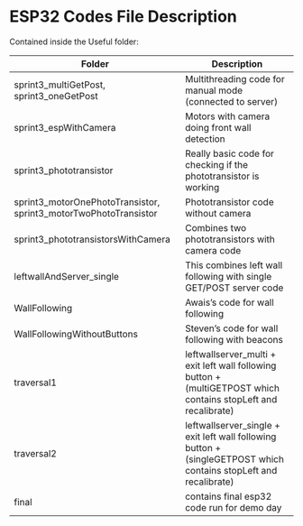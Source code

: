 # ESP32 Codes File Description
 
Contained inside the Useful folder:

 | Folder   | Description |
| ------------- | ------------- |
| sprint3_multiGetPost, sprint3_oneGetPost   | Multithreading code for manual mode (connected to server) |
| sprint3_espWithCamera | Motors with camera doing front wall detection |
| sprint3_phototransistor | Really basic code for checking if the phototransistor is working  |
| sprint3_motorOnePhotoTransistor, sprint3_motorTwoPhotoTransistor | Phototransistor code without camera  |
| sprint3_phototransistorsWithCamera | Combines two phototransistors with camera code  |
| leftwallAndServer_single | This combines left wall following with single GET/POST server code |
| WallFollowing | Awais’s code for wall following  |
| WallFollowingWithoutButtons| Steven’s code for wall following with beacons |
| traversal1 | leftwallserver_multi + exit left wall following button + (multiGETPOST which contains stopLeft and recalibrate)  |
| traversal2  | leftwallserver_single + exit left wall following button + (singleGETPOST which contains stopLeft and recalibrate) |
| final  | contains final esp32 code run for demo day |

